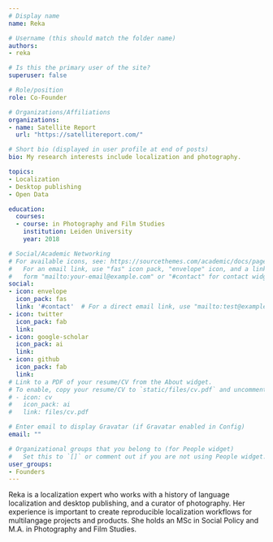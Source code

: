 ```yaml
---
# Display name
name: Reka

# Username (this should match the folder name)
authors:
- reka

# Is this the primary user of the site?
superuser: false

# Role/position
role: Co-Founder

# Organizations/Affiliations
organizations:
- name: Satellite Report
  url: "https://satellitereport.com/"

# Short bio (displayed in user profile at end of posts)
bio: My research interests include localization and photography.

topics:
- Localization
- Desktop publishing
- Open Data

education:
  courses:
  - course: in Photography and Film Studies
    institution: Leiden University
    year: 2018

# Social/Academic Networking
# For available icons, see: https://sourcethemes.com/academic/docs/page-builder/#icons
#   For an email link, use "fas" icon pack, "envelope" icon, and a link in the
#   form "mailto:your-email@example.com" or "#contact" for contact widget.
social:
- icon: envelope
  icon_pack: fas
  link: '#contact'  # For a direct email link, use "mailto:test@example.org".
- icon: twitter
  icon_pack: fab
  link: 
- icon: google-scholar
  icon_pack: ai
  link: 
- icon: github
  icon_pack: fab
  link: 
# Link to a PDF of your resume/CV from the About widget.
# To enable, copy your resume/CV to `static/files/cv.pdf` and uncomment the lines below.
# - icon: cv
#   icon_pack: ai
#   link: files/cv.pdf

# Enter email to display Gravatar (if Gravatar enabled in Config)
email: ""

# Organizational groups that you belong to (for People widget)
#   Set this to `[]` or comment out if you are not using People widget.
user_groups:
- Founders
---
```


Reka is a localization expert who works with a history of language localization and desktop publishing, and a curator of photography.  Her experience is important to create reproducible localization workflows for multilangage projects and products. She holds an MSc in Social Policy and M.A. in Photography and Film Studies. 
